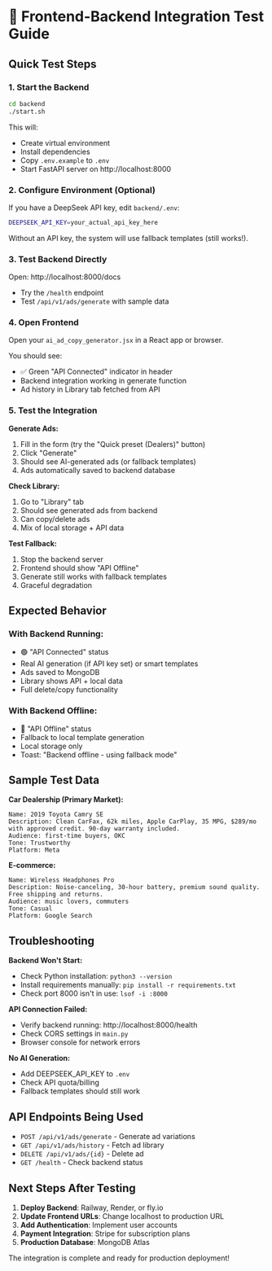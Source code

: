 # 🚀 Frontend-Backend Integration Test Guide

## Quick Test Steps

### 1. Start the Backend
```bash
cd backend
./start.sh
```
This will:
- Create virtual environment
- Install dependencies
- Copy `.env.example` to `.env`
- Start FastAPI server on http://localhost:8000

### 2. Configure Environment (Optional)
If you have a DeepSeek API key, edit `backend/.env`:
```bash
DEEPSEEK_API_KEY=your_actual_api_key_here
```

Without an API key, the system will use fallback templates (still works!).

### 3. Test Backend Directly
Open: http://localhost:8000/docs
- Try the `/health` endpoint
- Test `/api/v1/ads/generate` with sample data

### 4. Open Frontend
Open your `ai_ad_copy_generator.jsx` in a React app or browser.

You should see:
- ✅ Green "API Connected" indicator in header
- Backend integration working in generate function
- Ad history in Library tab fetched from API

### 5. Test the Integration

**Generate Ads:**
1. Fill in the form (try the "Quick preset (Dealers)" button)
2. Click "Generate" 
3. Should see AI-generated ads (or fallback templates)
4. Ads automatically saved to backend database

**Check Library:**
1. Go to "Library" tab
2. Should see generated ads from backend
3. Can copy/delete ads
4. Mix of local storage + API data

**Test Fallback:**
1. Stop the backend server
2. Frontend should show "API Offline" 
3. Generate still works with fallback templates
4. Graceful degradation

## Expected Behavior

### With Backend Running:
- 🟢 "API Connected" status
- Real AI generation (if API key set) or smart templates
- Ads saved to MongoDB
- Library shows API + local data
- Full delete/copy functionality

### With Backend Offline:
- 🔴 "API Offline" status  
- Fallback to local template generation
- Local storage only
- Toast: "Backend offline - using fallback mode"

## Sample Test Data

**Car Dealership (Primary Market):**
```
Name: 2019 Toyota Camry SE
Description: Clean CarFax, 62k miles, Apple CarPlay, 35 MPG, $289/mo with approved credit. 90-day warranty included.
Audience: first-time buyers, OKC
Tone: Trustworthy
Platform: Meta
```

**E-commerce:**
```
Name: Wireless Headphones Pro
Description: Noise-canceling, 30-hour battery, premium sound quality. Free shipping and returns.
Audience: music lovers, commuters
Tone: Casual
Platform: Google Search
```

## Troubleshooting

**Backend Won't Start:**
- Check Python installation: `python3 --version`
- Install requirements manually: `pip install -r requirements.txt`
- Check port 8000 isn't in use: `lsof -i :8000`

**API Connection Failed:**
- Verify backend running: http://localhost:8000/health
- Check CORS settings in `main.py`
- Browser console for network errors

**No AI Generation:**
- Add DEEPSEEK_API_KEY to `.env`
- Check API quota/billing
- Fallback templates should still work

## API Endpoints Being Used

- `POST /api/v1/ads/generate` - Generate ad variations
- `GET /api/v1/ads/history` - Fetch ad library  
- `DELETE /api/v1/ads/{id}` - Delete ad
- `GET /health` - Check backend status

## Next Steps After Testing

1. **Deploy Backend**: Railway, Render, or fly.io
2. **Update Frontend URLs**: Change localhost to production URL
3. **Add Authentication**: Implement user accounts
4. **Payment Integration**: Stripe for subscription plans
5. **Production Database**: MongoDB Atlas

The integration is complete and ready for production deployment!

